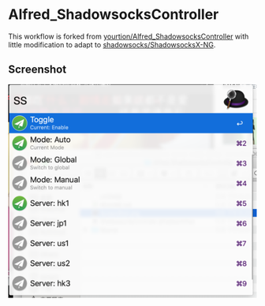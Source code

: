 # Alfred_ShadowsocksController

This workflow is forked from [yourtion/Alfred_ShadowsocksController](https://github.com/yourtion) with little modification to adapt to [shadowsocks/ShadowsocksX-NG](https://github.com/shadowsocks/ShadowsocksX-NG).



## Screenshot

![ScreenShot](ScreenShot.png)
